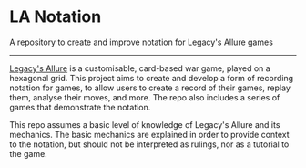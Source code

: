 # LA Notation

A repository to create and improve notation for Legacy's Allure games

---

[Legacy's Allure](https://legacysallure.com/) is a customisable, card-based war game, played on a hexagonal grid. This project aims to create and develop a form of recording notation for games, to allow users to create a record of their games, replay them, analyse their moves, and more. The repo also includes a series of games that demonstrate the notation.

This repo assumes a basic level of knowledge of Legacy's Allure and its mechanics. The basic mechanics are explained in order to provide context to the notation, but should not be interpreted as rulings, nor as a tutorial to the game.
